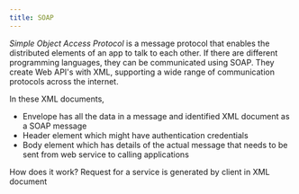 ```yaml
---
title: SOAP
---
```

*Simple Object Access Protocol* is a message protocol that enables the distributed elements of an app to talk to each other. If there are different programming languages, they can be communicated using SOAP. They create Web API's with XML, supporting a wide range of communication protocols across the internet.

In these XML documents,
- Envelope has all the data in a message and identified XML document as a SOAP message
- Header element which might have authentication credentials
- Body element which has details of the actual message that needs to be sent from web service to calling applications

How does it work? Request for a service is generated by client in XML document
